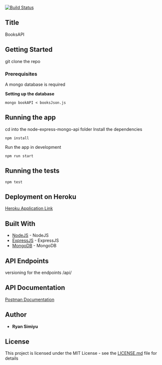 [![Build Status](https://travis-ci.org/Raywire/node-express-mongo-api.svg?branch=develop)](https://travis-ci.org/Raywire/node-express-mongo-api)
## Title
BooksAPI

## Getting Started

git clone the repo

### Prerequisites

A mongo database is required

**Setting up the database**
```
mongo bookAPI < booksJson.js
```

## Running the app
cd into the node-express-mongo-api folder
Install the dependencies
```node
npm install
```
Run the app in development
```node
npm run start
```

## Running the tests
```node
npm test
```

## Deployment on Heroku

[Heroku Application Link]()

## Built With

*   [NodeJS](https://nodejs.org/) - NodeJS
*   [ExpressJS](https://expressjs.com/) - ExpressJS
*   [MongoDB](https://docs.mongodb.com/) - MongoDB

## API Endpoints

versioning for the endpoints
/api/

## API Documentation

[Postman Documentation](https://documenter.getpostman.com/view/6831940/SVYrtz6f)

## Author

*   **Ryan Simiyu** 

## License

This project is licensed under the MIT License - see the [LICENSE.md](LICENSE.md) file for details